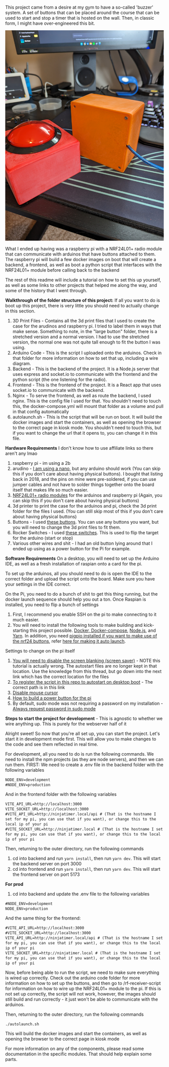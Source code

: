 This project came from a desire at my gym to have a so-called 'buzzer' system. 
A set of buttons that can be placed around the course that can be used to start and stop a timer that is hosted on the wall.
Then, in classic form, I might have over-engineered this bit.

![Completed boxes](https://github.com/ahover307/Ninja-Receiver-and-timer/blob/master/Pictures/Completed%20Pair.jpg?raw=true)

What I ended up having was a raspberry pi with a NRF24L01+ radio module
that can communicate with arduinos that have buttons attached to them.
The raspberry pi will build a few docker images on boot that will create a backend, a frontend,
as well as boot a python script that interfaces with the NRF24L01+ module before calling back to the backend

The rest of this readme will include a tutorial on how to set this up yourself,
as well as some links to other projects that helped me along the way, and some of the history that I went through.

**Walkthrough of the folder structure of this project:**
If all you want to do is boot up this project, there is very little you should need to actually change in this section. 
1. 3D Print Files - Contains all the 3d print files that I used to create the case for the arudinos and raspberry pi.
   I tried to label them in ways that make sense.
Something to note, in the "large button" folder, there is a stretched version and a normal version.
   I had to use the stretched version, the normal one was not quite tall enough to fit the button I was using.
2. Arduino Code - This is the script I uploaded onto the arduinos. Check in that folder for more information on how to set that up, including a wire diagram.
3. Backend - This is the backend of the project. It is a Node.js server that uses express and socket.io to communicate with the frontend and the python script (the one listening for the radio).
4. Frontend - This is the frontend of the project. It is a React app that uses socket.io to communicate with the backend.
5. Nginx - To serve the frontend, as well as route the backend, I used nginx. This is the config file I used for that. You shouldn't need to touch this, the docker-compose.yml will mount that folder as a volume and pull in that config automatically
6. autolaunch.sh - This is the script that will be run on boot. It will build the docker images and start the containers, as well as opening the browser to the correct page in kiosk mode. You shouldn't need to touch this, but if you want to change the url that it opens to, you can change it in this file.

**Hardware Requirements** I don't know how to use affiliate links so there aren't any lmao
1. raspberry pi - im using a 2b
2. arudino - [I am using a nano](https://www.amazon.com/gp/product/B01HCXMBOU), but any arduino should work (You can skip this if you don't care about having physical buttons). I bought that listing back in 2018, and the pins on mine were pre-soldered, if you can use jumper cables and not have to solder things together onto the board itself that makes life so much easier.
3. [NRF24L01+ radio modules](https://www.amazon.com/gp/product/B00O9O868G) for the arduinos and raspberry pi (Again, you can skip this if you don't care about having physical buttons)
4. 3d printer to print the case for the arduinos and pi, check the 3d print folder for the files I used. (You can still skip most of this if you don't care about having physical buttons)
5. Buttons - I used [these buttons](https://www.amazon.com/dp/B00XRC9URW). You can use any buttons you want, but you will need to change the 3d print files to fit them.
6. Rocker Switches - I used [these switches](https://www.amazon.com/dp/B0CC1SLQDZ). This is used to flip the target for the arduino (start or stop)
7. Various other wires and shit - I had an old button lying around that I ended up using as a power button for the Pi for example.

**Software Requirements**
On a desktop, you will need to set up the Arduino IDE,
as well as a fresh installation of raspian onto a card for the pi. 

To set up the arduinos,
all you should need to do is open the IDE to the correct folder and upload the script onto the board.
Make sure you have your settings in the IDE correct.

On the Pi, you need to do a bunch of shit to get this thing running,
but the docker launch sequence should help you out a ton.
Once Raspian is installed, you need to flip a bunch of settings
1. First, I recommend you enable SSH on the pi to make connecting to it much easier. 
2. You will need to install the following tools to make building and kick-starting this project possible.
    [Docker, Docker-compose](https://dev.to/elalemanyo/how-to-install-docker-and-docker-compose-on-raspberry-pi-1mo), [Node.js](https://www.hackster.io/kamaluddinkhan/installing-nodejs-on-a-raspberry-pi-in-easy-steps-62d455), and [Yarn](https://classic.yarnpkg.com/lang/en/docs/install/#windows-stable).
    In addition, you need [pigpio installed if you want to make use of the nrf24 buttons](https://pypi.org/project/pigpio/), refer [here for making it auto launch](https://raspberrypi.stackexchange.com/questions/70568/how-to-run-pigpiod-on-boot). 

Settings to change on the pi itself
1. [You will need to disable the screen blanking (screen saver)](https://forums.raspberrypi.com/viewtopic.php?t=219854) - NOTE this tutorial is actually wrong. The autostart files are no longer kept in that location. Use the knowledge from this thread, but go down into the next link which has the correct location for the files
2. [To register the script in this repo to autostart on desktop boot](https://forums.raspberrypi.com/viewtopic.php?t=294014) - The correct path is in this link
3. [Disable mouse cursor](https://forums.raspberrypi.com/viewtopic.php?t=234879)
4. [How to build a power button for the pi](https://forums.raspberrypi.com/viewtopic.php?t=217442)
5. By default, sudo mode was not requiring a password on my installation - [Always request password in sudo mode](https://forums.raspberrypi.com/viewtopic.php?t=169212)

**Steps to start the project for development** - This is agnostic to whether we wire anything up.
This is purely for the webserver half of it

Alright sweet!
So now that you're all set up, you can start the project.
Let's start it in development mode first.
This will allow you to make changes to the code and see them reflected in real time.

For development, all you need to do is run the following commands.
We need to install the npm projects (as they are node servers), and then we can run them.
FIRST: We need to create a .env file in the backend folder with the following variables
```
NODE_ENV=development
#NODE_ENV=production
```
And in the frontend folder with the following variables
```
VITE_API_URL=http://localhost:3000
VITE_SOCKET_URL=http://localhost:3000
#VITE_API_URL=http://ninjatimer.local/api # (That is the hostname I set for my pi, you can use that if you want), or change this to the local ip of your pi
#VITE_SOCKET_URL=http://ninjatimer.local # (That is the hostname I set for my pi, you can use that if you want), or change this to the local ip of your pi
```
Then, returning to the outer directory, run the following commands

1. cd into backend and run `yarn install`, then run `yarn dev`. This will start the backend server on port 3000
2. cd into frontend and run `yarn install`, then run `yarn dev`. This will start the frontend server on port 5173

**For prod**
1. cd into backend and update the .env file to the following variables
```
#NODE_ENV=development
NODE_ENV=production
```
And the same thing for the frontend:
```
#VITE_API_URL=http://localhost:3000
#VITE_SOCKET_URL=http://localhost:3000
VITE_API_URL=http://ninjatimer.local/api # (That is the hostname I set for my pi, you can use that if you want), or change this to the local ip of your pi
VITE_SOCKET_URL=http://ninjatimer.local # (That is the hostname I set for my pi, you can use that if you want), or change this to the local ip of your pi
```

Now, before being able to run the script, we need to make sure everything is wired up correctly.
Check out the arduino code folder for more information on how to set up the buttons, 
and then go to /rf-receiver-script for information on how to wire up the NRF24L01+ module to the pi.
If this is not set up correctly, the script will not work,
however, the images should still build and run correctly - it just won't be able to communicate with the arduinos.

Then, returning to the outer directory, run the following commands
```
./autolaunch.sh
```

This will build the docker images and start the containers, as well as opening the browser to the correct page in kiosk mode

For more information on any of the components, please read some documentation in the specific modules.
That should help explain some parts.